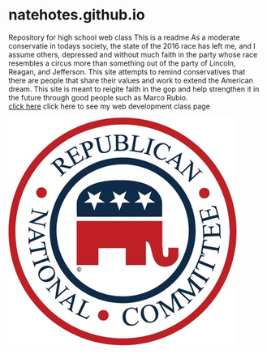 # natehotes.github.io
 Repository for high school web class
 This is a readme
As a moderate conservatie in todays society, the state of the 2016 race has left me, and I assume others, depressed and without much faith in the party whose race resembles a circus more than something out of the party of Lincoln, Reagan, and Jefferson. This site attempts to remind conservatives that there are people that share their values and work to extend the American dream. This site is meant to reigite faith in the gop and help strengthen it in the future through good people such as Marco Rubio.  
[click here](http://natehotes.github.io/WPD) click here to see my  web development class page


<img src="122266-004-4FE286BB.jpg">

